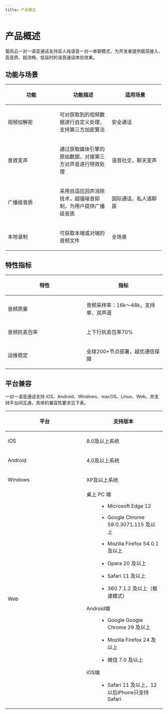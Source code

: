 ```yaml
---
title: 产品概述
---
```

# 产品概述

菊风云一对一语音通话支持双人纯语音一对一单聊模式，为开发者提供极简接入、高音质、超流畅、低延时的语音通话体验效果。



## 功能与场景

<table style="width:99%;">
<colgroup>
<col style="width: 33%" />
<col style="width: 33%" />
<col style="width: 33%" />
</colgroup>
<thead>
<tr class="header">
<th><p>功能</p></th>
<th><p>功能描述</p></th>
<th><p>适用场景</p></th>
</tr>
</thead>
<tbody>
<tr class="odd">
<td><p>视频加解密</p></td>
<td><p>可对获取到的视频数据进行自定义处理，支持第三方加密算法</p></td>
<td><p>安全通话</p></td>
</tr>
<tr class="even">
<td><p>音效变声</p></td>
<td><p>通过获取媒体引擎的原始数据，对接第三方对声音进行特效处理</p></td>
<td><p>语音社交，聊天变声</p></td>
</tr>
<tr class="odd">
<td><p>广播级音质</p></td>
<td><p>采用自适应回声消除技术，超强噪音抑制，为用户提供广播级音质</p></td>
<td><p>国际通话，私人语聊房</p></td>
</tr>
<tr class="even">
<td><p>本地录制</p></td>
<td><p>可获取本端或对端的音频文件</p></td>
<td><p>全场景</p></td>
</tr>
</tbody>
</table>





## 特性指标

<table>
<colgroup>
<col style="width: 50%" />
<col style="width: 50%" />
</colgroup>
<thead>
<tr class="header">
<th><p>特性</p></th>
<th><p>指标</p></th>
</tr>
</thead>
<tbody>
<tr class="odd">
<td><p>音频质量</p></td>
<td><p>音频采样率：16k～48k，支持单、双声道</p></td>
</tr>
<tr class="even">
<td><p>音频抗丢包率</p></td>
<td><p>上下行抗丢包率70%</p></td>
</tr>
<tr class="odd">
<td><p>运维稳定</p></td>
<td><p>全球200+节点部署，超优通信保障</p></td>
</tr>
</tbody>
</table>





## 平台兼容

一对一语音通话支持 iOS、Android、Windows、macOS、Linux、Web，并支持平台间互通，具体的兼容性要求见下表。

<table>
<colgroup>
<col style="width: 50%" />
<col style="width: 50%" />
</colgroup>
<thead>
<tr class="header">
<th><p>平台</p></th>
<th><p>支持版本</p></th>
</tr>
</thead>
<tbody>
<tr class="odd">
<td><p>iOS</p></td>
<td><p>8.0及以上系统</p></td>
</tr>
<tr class="even">
<td><p>Android</p></td>
<td><p>4.0及以上系统</p></td>
</tr>
<tr class="odd">
<td><p>Windows</p></td>
<td><p>XP及以上系统</p></td>
</tr>
<tr class="even">
<td><p>Web</p></td>
<td><dl>
<dt>桌上 PC 端</dt>
<dd><ul>
<li><p>Microsoft Edge 12</p></li>
<li><p>Google Chrome 59.0.3071.115 及以上</p></li>
<li><p>Mozilla Firefox 54.0.1 及以上</p></li>
<li><p>Opera 20 及以上</p></li>
<li><p>Safari 11 及以上</p></li>
<li><p>360 7.1.2 及以上（极速模式）</p></li>
</ul>
</dd>
<dt>Android端</dt>
<dd><ul>
<li><p>Google Google Chrome 29 及以上</p></li>
<li><p>Mozilla Firefox 24 及以上</p></li>
<li><p>微信 7.0 及以上</p></li>
</ul>
</dd>
<dt>iOS端</dt>
<dd><ul>
<li><p>Safari 11 及以上，12 以后iPhone只支持Safari</p></li>
</ul>
</dd>
</dl></td>
</tr>
</tbody>
</table>














